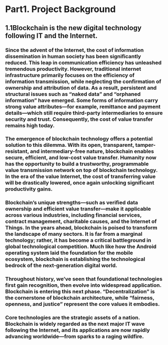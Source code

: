 # Part1. Project Background
## 1.1Blockchain is the new digital technology following IT and the Internet.
### Since the advent of the Internet, the cost of information dissemination in human society has been significantly reduced. This leap in communication efficiency has unleashed tremendous productivity. However, traditional internet infrastructure primarily focuses on the efficiency of information transmission, while neglecting the confirmation of ownership and attribution of data. As a result, persistent and structural issues such as “naked data” and “orphaned information” have emerged. Some forms of information carry strong value attributes—for example, remittance and payment details—which still require third-party intermediaries to ensure security and trust. Consequently, the cost of value transfer remains high today.
### The emergence of blockchain technology offers a potential solution to this dilemma. With its open, transparent, tamper-resistant, and intermediary-free nature, blockchain enables secure, efficient, and low-cost value transfer. Humanity now has the opportunity to build a trustworthy, programmable value transmission network on top of blockchain technology. In the era of the value Internet, the cost of transferring value will be drastically lowered, once again unlocking significant productivity gains.
### Blockchain’s unique strengths—such as verified data ownership and efficient value transfer—make it applicable across various industries, including financial services, contract management, charitable causes, and the Internet of Things. In the years ahead, blockchain is poised to transform the landscape of many sectors. It is far from a marginal technology; rather, it has become a critical battleground in global technological competition. Much like how the Android operating system laid the foundation for the mobile ecosystem, blockchain is establishing the technological bedrock of the next-generation digital world.
### Throughout history, we’ve seen that foundational technologies first gain recognition, then evolve into widespread application. Blockchain is entering this next phase. “Decentralization” is the cornerstone of blockchain architecture, while “fairness, openness, and justice” represent the core values it embodies.
### Core technologies are the strategic assets of a nation. Blockchain is widely regarded as the next major IT wave following the Internet, and its applications are now rapidly advancing worldwide—from sparks to a raging wildfire.
